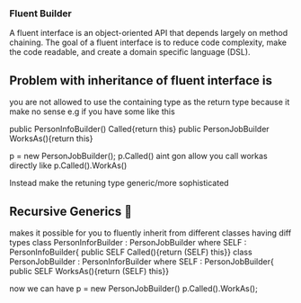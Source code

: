 ### Fluent Builder

A fluent interface is an object-oriented API that depends largely on method chaining. The goal of a fluent interface is to reduce code complexity, make the code readable, and create a domain specific language (DSL).

## Problem with inheritance of fluent interface is

you are not allowed to use the containing type as the return type because it make no sense
e.g if you have some like this

public PersonInfoBuilder() Called{return this}
public PersonJobBuilder WorksAs(){return this}

p = new PersonJobBuilder();
p.Called() aint gon allow you call workas directly like p.Called().WorkAs()

Instead make the retuning type generic/more sophisticated

## Recursive Generics 🤯

makes it possible for you to fluently inherit from different classes having diff types
class PersonInforBuilder<SELF> : PersonJobBuilder where SELF : PersonInfoBuilder{ public SELF Called(){return (SELF) this}}
class PersonJobBuilder<SELF> : PersonInforBuilder where SELF : PersonJobBuilder{ public SELF WorksAs(){return (SELF) this}}

now we can have
p = new PersonJobBuilder()
p.Called().WorkAs();
